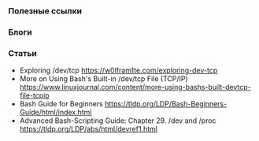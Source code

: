 
### Полезные ссылки

### Блоги

### Статьи

- Exploring /dev/tcp https://w0lfram1te.com/exploring-dev-tcp
- More on Using Bash's Built-in /dev/tcp File (TCP/IP) https://www.linuxjournal.com/content/more-using-bashs-built-devtcp-file-tcpip
- Bash Guide for Beginners https://tldp.org/LDP/Bash-Beginners-Guide/html/index.html
- Advanced Bash-Scripting Guide: Chapter 29. /dev and /proc https://tldp.org/LDP/abs/html/devref1.html